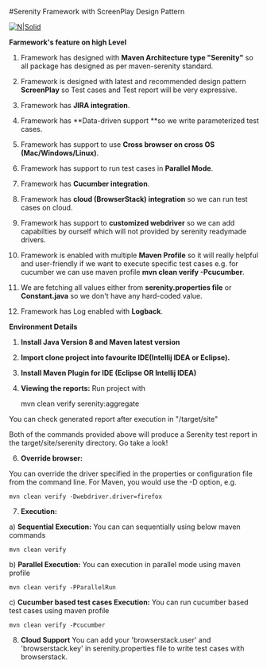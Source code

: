 #Serenity Framework with ScreenPlay Design Pattern

[![N|Solid](https://www.thucydides.info/img/serenity-bdd.png)](https://www.thucydides.info/) 

**Farmework's feature on high Level**


1. Framework has designed with **Maven Architecture type "Serenity"** so all package has designed as per maven-serenity standard.

2. Framework is designed with latest and recommended design pattern **ScreenPlay** so Test cases and Test report will be very expressive.

3. Framework has **JIRA integration**.

4. Framework has **Data-driven support **so we write parameterized test cases.

5. Framework has support to use **Cross browser on cross OS (Mac/Windows/Linux)**.

6. Framework has support to run test cases in **Parallel Mode**.

7. Framework has **Cucumber integration**.

8. Framework has **cloud (BrowserStack) integration** so we can run test cases on cloud.

9. Framework has support to **customized webdriver** so we can add capabilties by ourself which will not provided by serenity readymade drivers.

10. Framework is enabled with multiple **Maven Profile** so it will really helpful and user-friendly if we want to execute specific test cases e.g. for cucumber we can use maven profile **mvn clean verify -Pcucumber**.

11. We are fetching all values either from **serenity.properties file** or **Constant.java** so we don't have any hard-coded value.

12. Framework has Log enabled with **Logback**.


**Environment Details**

1) **Install Java Version 8  and Maven latest version**
  
3) **Import clone project into favourite IDE(Intellij IDEA or Eclipse).**

4) **Install Maven Plugin for IDE (Eclipse OR Intellij IDEA)**

5) **Viewing the reports:**
     Run project with 

     
     mvn clean verify serenity:aggregate


You can check generated report after execution in "/target/site"

Both of the commands provided above will produce a Serenity test report in the target/site/serenity directory.
Go take a look!


6) **Override browser:**

You can override the driver specified in the properties or configuration file from the command line. For Maven, you would use the -D option, e.g.

    mvn clean verify -Dwebdriver.driver=firefox

7) **Execution:**

 a) **Sequential Execution:** 
   You can can sequentially using below maven commands 
   
    mvn clean verify
   
 b) **Parallel Execution:**
  You can execution in parallel mode using maven profile 
  
    mvn clean verify -PParallelRun
    
 c) **Cucumber based test cases Execution:**
 You can run cucumber based test cases using maven profile 
  
    mvn clean verify -Pcucumber
    
8) **Cloud Support**
  You can add your 'browserstack.user' and 'browserstack.key' in serenity.properties file to write test cases with browserstack.	     